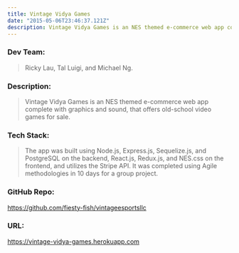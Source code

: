 ```yaml
---
title: Vintage Vidya Games
date: "2015-05-06T23:46:37.121Z"
description: Vintage Vidya Games is an NES themed e-commerce web app complete with graphics and sound, that offers old-school video games for sale.
---
```


### Dev Team:

> Ricky Lau, Tal Luigi, and Michael Ng.

### Description:

> Vintage Vidya Games is an NES themed e-commerce web app complete with graphics and sound, that offers old-school video games for sale.

### Tech Stack:

> The app was built using Node.js, Express.js, Sequelize.js, and PostgreSQL on the backend, React.js, Redux.js, and NES.css on the frontend, and utilizes the Stripe API. It was completed using Agile methodologies in 10 days for a group project.

### GitHub Repo:

https://github.com/fiesty-fish/vintageesportsllc

### URL:

https://vintage-vidya-games.herokuapp.com
